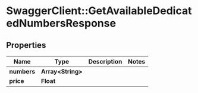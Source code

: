 # SwaggerClient::GetAvailableDedicatedNumbersResponse

## Properties
Name | Type | Description | Notes
------------ | ------------- | ------------- | -------------
**numbers** | **Array&lt;String&gt;** |  | 
**price** | **Float** |  | 


